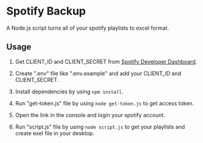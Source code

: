 # Spotify Backup

A Node.js script turns all of your spotify playlists to excel format.

## Usage

1. Get CLIENT_ID and CLIENT_SECRET from [Spotify Developer Dashboard](https://developer.spotify.com/dashboard).

2. Create ".env" file like ".env.example" and add your CLIENT_ID and CLIENT_SECRET.

3. Install dependencies by using ```npm install```.

4. Run "get-token.js" file by using ```node get-token.js``` to get access token.

5. Open the link in the console and login your spotify account.

6. Run "script.js" file by using ```node script.js``` to get your playlists and create exel file in your desktop.



